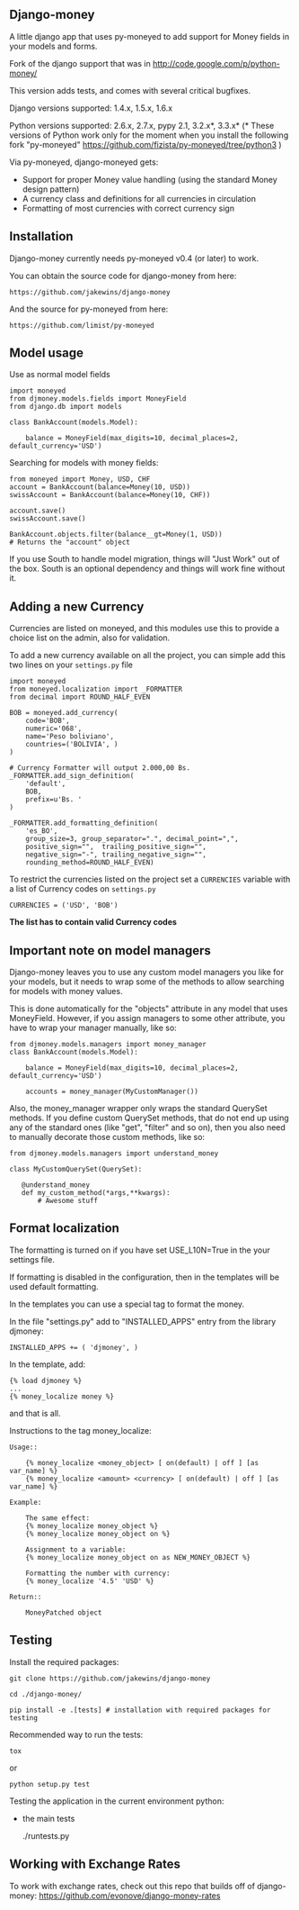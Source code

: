 Django-money
-----------

A little django app that uses py-moneyed to add support for Money fields in your models and forms.

Fork of the django support that was in http://code.google.com/p/python-money/

This version adds tests, and comes with several critical bugfixes.

Django versions supported: 1.4.x, 1.5.x, 1.6.x

Python versions supported: 2.6.x, 2.7.x, pypy 2.1, 3.2.x*, 3.3.x*
(* These versions of Python work only for the moment when you install the following 
   fork "py-moneyed"  https://github.com/fizista/py-moneyed/tree/python3 )

Via py-moneyed, django-moneyed gets:

 * Support for proper Money value handling (using the standard Money design pattern)
 * A currency class and definitions for all currencies in circulation
 * Formatting of most currencies with correct currency sign


Installation
------------

Django-money currently needs py-moneyed v0.4 (or later) to work.

You can obtain the source code for django-money from here:

    https://github.com/jakewins/django-money

And the source for py-moneyed from here:

    https://github.com/limist/py-moneyed

Model usage
-----

Use as normal model fields

    import moneyed
    from djmoney.models.fields import MoneyField
    from django.db import models

    class BankAccount(models.Model):

        balance = MoneyField(max_digits=10, decimal_places=2, default_currency='USD')


Searching for models with money fields:

    from moneyed import Money, USD, CHF
    account = BankAccount(balance=Money(10, USD))
    swissAccount = BankAccount(balance=Money(10, CHF))

    account.save()
    swissAccount.save()

    BankAccount.objects.filter(balance__gt=Money(1, USD))
    # Returns the "account" object

If you use South to handle model migration, things will "Just Work" out of the box.
South is an optional dependency and things will work fine without it.

Adding a new Currency
---------------------

Currencies are listed on moneyed, and this modules use this to provide a choice
list on the admin, also for validation.

To add a new currency available on all the project, you can simple add this two
lines on your `settings.py` file

    import moneyed
    from moneyed.localization import _FORMATTER
    from decimal import ROUND_HALF_EVEN

    BOB = moneyed.add_currency(
        code='BOB',
        numeric='068',
        name='Peso boliviano',
        countries=('BOLIVIA', )
    )

    # Currency Formatter will output 2.000,00 Bs.
    _FORMATTER.add_sign_definition(
        'default',
        BOB,
        prefix=u'Bs. '
    )

    _FORMATTER.add_formatting_definition(
        'es_BO',
        group_size=3, group_separator=".", decimal_point=",",
        positive_sign="",  trailing_positive_sign="",
        negative_sign="-", trailing_negative_sign="",
        rounding_method=ROUND_HALF_EVEN)


To restrict the currencies listed on the project set a `CURRENCIES` variable with
a list of Currency codes on `settings.py`

    CURRENCIES = ('USD', 'BOB')



**The list has to contain valid Currency codes**

Important note on model managers
--------------------------------

Django-money leaves you to use any custom model managers you like for your models, but it needs to
wrap some of the methods to allow searching for models with money values.

This is done automatically for the "objects" attribute in any model that uses MoneyField. However,
if you assign managers to some other attribute, you have to wrap your manager manually, like so:

    from djmoney.models.managers import money_manager
    class BankAccount(models.Model):

        balance = MoneyField(max_digits=10, decimal_places=2, default_currency='USD')

        accounts = money_manager(MyCustomManager())

Also, the money_manager wrapper only wraps the standard QuerySet methods. If you define custom
QuerySet methods, that do not end up using any of the standard ones (like "get", "filter" and so on), then
you also need to manually decorate those custom methods, like so:

    from djmoney.models.managers import understand_money

    class MyCustomQuerySet(QuerySet):

       @understand_money
       def my_custom_method(*args,**kwargs):
           # Awesome stuff

Format localization
--------------------------------

The formatting is turned on if you have set USE_L10N=True in the your settings file.

If formatting is disabled in the configuration, then in the templates will be used default formatting.

In the templates you can use a special tag to format the money.

In the file "settings.py" add to "INSTALLED_APPS" entry from the library djmoney:

    INSTALLED_APPS += ( 'djmoney', )

In the template, add:

	{% load djmoney %}
	...
	{% money_localize money %}
	
and that is all.

Instructions to the tag money_localize:

    Usage::

        {% money_localize <money_object> [ on(default) | off ] [as var_name] %}
        {% money_localize <amount> <currency> [ on(default) | off ] [as var_name] %}
             
    Example:

        The same effect:
        {% money_localize money_object %}
        {% money_localize money_object on %}
        
        Assignment to a variable:
        {% money_localize money_object on as NEW_MONEY_OBJECT %}
        
        Formatting the number with currency:
        {% money_localize '4.5' 'USD' %}          
        
    Return::
    
        MoneyPatched object


Testing
--------------------------------

Install the required packages:

	git clone https://github.com/jakewins/django-money
	
	cd ./django-money/
	
	pip install -e .[tests] # installation with required packages for testing

Recommended way to run the tests:
	
	tox

or

	python setup.py test

	
Testing the application in the current environment python:

 * the main tests

	./runtests.py
	
Working with Exchange Rates
---------------------------

To work with exchange rates, check out this repo that builds off of django-money: https://github.com/evonove/django-money-rates
